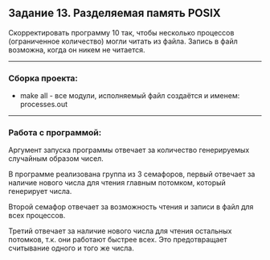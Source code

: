 ## Задание 13. Разделяемая память POSIX


Скорректировать программу 10 так, чтобы несколько
процессов (ограниченное количество) могли читать из файла.
Запись в файл возможна, когда он никем не читается.

---

### Сборка проекта:

- make all - все модули, исполняемый файл создаётся и именем: processes.out

---

### Работа с программой:
Аргумент запуска программы отвечает за количество генерируемых случайным образом чисел.

В программе реализована группа из 3 семафоров, первый отвечает за наличие нового числа для чтения главным потомком, который генерирует числа.

Второй семафор отвечает за возможность чтения и записи в файл для всех процессов.

Третий отвечает за наличие нового числа для чтения остальных потомков, т.к. они работают быстрее всех. Это предотвращает считывание одного и того же числа.


